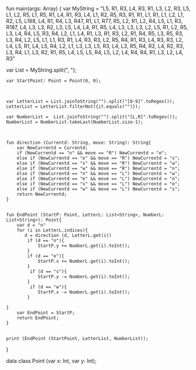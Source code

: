fun main(args: Array<String>) {
var MyString = "L5, R1, R3, L4, R3, R1, L3, L2, R3, L5, L1, L2, R5, L1, R5, R1, L4, R1, R3, L4, L1, R2, R5, R3, R1, R1, L1, R1, L1, L2, L1, R2, L5, L188, L4, R1, R4, L3, R47, R1, L1, R77, R5, L2, R1, L2, R4, L5, L1, R3, R187, L4, L3, L3, R2, L3, L5, L4, L4, R1, R5, L4, L3, L3, L3, L2, L5, R1, L2, R5, L3, L4, R4, L5, R3, R4, L2, L1, L4, R1, L3, R1, R3, L2, R1, R4, R5, L3, R5, R3, L3, R4, L2, L5, L1, L1, R3, R1, L4, R3, R3, L2, R5, R4, R1, R3, L4, R3, R3, L2, L4, L5, R1, L4, L5, R4, L2, L1, L3, L3, L5, R3, L4, L3, R5, R4, R2, L4, R2, R3, L3, R4, L1, L3, R2, R1, R5, L4, L5, L5, R4, L5, L2, L4, R4, R4, R1, L3, L2, L4, R3"

var List = MyString.split(", ");

   
    var StartPoint: Point = Point(0, 0);
    
   
  
    var LetterList = List.joinToString("").split("[0-9]".toRegex());
    LetterList = LetterList.filterNot({it.equals("")});
    
    var NumberList =  List.joinToString("").split("[L,R]".toRegex());
    NumberList = NumberList.takeLast(NumberList.size-1);

    
       
    fun direction (Currentd: String, move: String): String{
        var NewCurrentd = Currentd;
        if (NewCurrentd == "n" && move == "R") NewCurrentd = "e";
        else if (NewCurrentd == "e" && move == "R") NewCurrentd = "s";
        else if (NewCurrentd == "s" && move == "R") NewCurrentd = "w";
        else if (NewCurrentd == "w" && move == "R") NewCurrentd = "n";
        else if (NewCurrentd == "n" && move == "L") NewCurrentd = "w";
        else if (NewCurrentd == "e" && move == "L") NewCurrentd = "n";
        else if (NewCurrentd == "s" && move == "L") NewCurrentd = "e";
        else if (NewCurrentd == "w" && move == "L") NewCurrentd = "s";
        return NewCurrentd;
    }
    

    fun EndPoint (StartP: Point, LetterL: List<String>, NumberL: List<String>): Point{
        var d = "n"
        for (i in LetterL.indices){
           d = direction (d, LetterL.get(i))
            if (d == "n"){
                StartP.y += NumberL.get(i).toInt();             
            }
            if (d == "e"){
                StartP.x += NumberL.get(i).toInt();             
            }
             if (d == "s"){
                StartP.y -= NumberL.get(i).toInt();             
            }
             if (d == "w"){
                StartP.x -= NumberL.get(i).toInt();             
            }
        
    }
        var EndPoint = StartP;
        return EndPoint;
    }
    

    print (EndPoint (StartPoint, LetterList, NumberList));
}

 data class Point (var x: Int, var y: Int);
